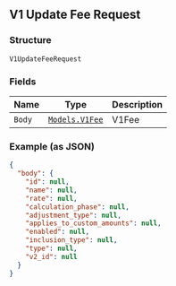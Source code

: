 ## V1 Update Fee Request

### Structure

`V1UpdateFeeRequest`

### Fields

| Name | Type | Description |
|  --- | --- | --- |
| `Body` | [`Models.V1Fee`](/doc/models/v1-fee.md) | V1Fee |

### Example (as JSON)

```json
{
  "body": {
    "id": null,
    "name": null,
    "rate": null,
    "calculation_phase": null,
    "adjustment_type": null,
    "applies_to_custom_amounts": null,
    "enabled": null,
    "inclusion_type": null,
    "type": null,
    "v2_id": null
  }
}
```

